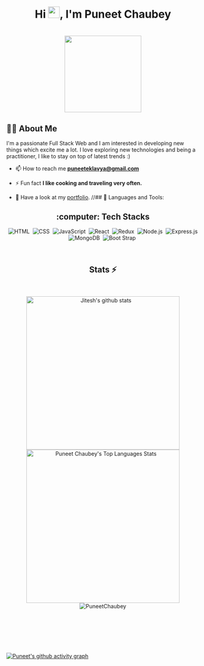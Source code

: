 ### <h1 align="center">Hi <img src="https://raw.githubusercontent.com/MartinHeinz/MartinHeinz/master/wave.gif" width="30px">, I'm Puneet Chaubey</h1>

<h1 align="center"><a href="#"><img width="200" height="200" src="https://i.imgur.com/799y5A3.png"/></a></h1>

## 🙋‍♂️ About Me

I'm a passionate Full Stack Web  and I am interested in developing new things which excite me a lot. I love exploring new technologies and being a practitioner, I like to stay on top of latest trends :)

- 📫 How to reach me **puneeteklavya@gmail.com**

- ⚡ Fun fact **I like cooking and traveling very often.**

- 💬 Have a look at my [portfolio](https://puneetchaubey-portfolio.netlify.app/).
//## 🚀 Languages and Tools:
<h2 align="center">:computer: Tech Stacks </h2>

<div align="center">
  
  ![HTML](https://img.shields.io/badge/html5%20-%23E34F26.svg?&style=for-the-badge&logo=html5&logoColor=white)&nbsp;
  ![CSS](https://img.shields.io/badge/css3%20-%231572B6.svg?&style=for-the-badge&logo=css3&logoColor=white)&nbsp;
  ![JavaScript](https://img.shields.io/badge/javascript%20-%23323330.svg?&style=for-the-badge&logo=javascript&logoColor=%23F7DF1E)&nbsp;
  ![React](https://img.shields.io/badge/react%20-%2320232a.svg?&style=for-the-badge&logo=react&logoColor=%2361DAFB)&nbsp;
  ![Redux](https://img.shields.io/badge/redux-%23593d88.svg?&style=for-the-badge&logo=redux&logoColor=white)&nbsp;
  ![Node.js](https://img.shields.io/badge/node.js%20-%2343853D.svg?&style=for-the-badge&logo=node.js&logoColor=white)&nbsp;
  ![Express.js](https://img.shields.io/badge/express.js-%23404d59.svg?style=for-the-badge&logo=express&logoColor=%2361DAFB)
  ![MongoDB](https://img.shields.io/badge/MongoDB-%234ea94b.svg?&style=for-the-badge&logo=mongodb&logoColor=white)&nbsp;
  ![Boot Strap](https://img.shields.io/badge/BootStrap-%234ea94b.svg?&style=for-the-badge&logo=bootstrap&logoColor=white)&nbsp;
 
  
</div> 

<br/>
<h2 align="center">Stats ⚡</h2>
<br>
 
<p display="flex" align="center">
  
  <a href="https://github.com/PuneetChaubey?tab=repositories">
    <img width="400" height="auto"  alt="Jitesh's github stats" 
         src="https://github-readme-stats.vercel.app/api?username=PuneetChaubey&show_icons=true&theme=algolia&count_private=true" />
  </a> 
  
  
<img alt="Puneet Chaubey's Top Languages Stats"  src="https://github-readme-stats.vercel.app/api/top-langs/?username=PuneetChaubey&hide=smalltalk&theme=algolia&layout=compact" width="400" />



 
  
  <img align="center" src="https://github-readme-streak-stats.herokuapp.com/?user=PuneetChaubey&hide=smalltalk&theme=algolia&layout=compact" alt="PuneetChaubey" />
</p>

<br/> 


<br>
<br>
<br>
<br>



[![Puneet's github activity graph](https://activity-graph.herokuapp.com/graph?username=PuneetChaubey&theme=react-dark)](https://github.com/PuneetChaubey/github-readme-activity-graph)














<!--
**PuneetChaubey/PuneetChaubey** is a ✨ _special_ ✨ repository because its `README.md` (this file) appears on your GitHub profile.

Here are some ideas to get you started:

- 🔭 I’m currently working on ...
- 🌱 I’m currently learning ...
- 👯 I’m looking to collaborate on ...
- 🤔 I’m looking for help with ...
- 💬 Ask me about ...
- 📫 How to reach me: ...
- 😄 Pronouns: ...
- ⚡ Fun fact: ...
-->
